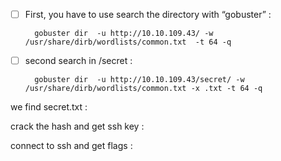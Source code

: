 - [ ] First, you have to use search the directory with “gobuster” : 

		gobuster dir  -u http://10.10.109.43/ -w /usr/share/dirb/wordlists/common.txt  -t 64 -q

- [ ] second search in /secret : 

		gobuster dir  -u http://10.10.109.43/secret/ -w /usr/share/dirb/wordlists/common.txt -x .txt -t 64 -q

we find secret.txt : 


crack the hash and get ssh key :


connect to ssh and get flags  : 

